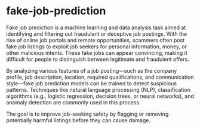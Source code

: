 # fake-job-prediction
Fake job prediction is a machine learning and data analysis task aimed at identifying and filtering out fraudulent or deceptive job postings. With the rise of online job portals and remote opportunities, scammers often post fake job listings to exploit job seekers for personal information, money, or other malicious intents. These fake jobs can appear convincing, making it difficult for people to distinguish between legitimate and fraudulent offers.

By analyzing various features of a job posting—such as the company profile, job description, location, required qualifications, and communication style—fake job prediction models can be trained to detect suspicious patterns. Techniques like natural language processing (NLP), classification algorithms (e.g., logistic regression, decision trees, or neural networks), and anomaly detection are commonly used in this process.

The goal is to improve job-seeking safety by flagging or removing potentially harmful listings before they can cause damage.
